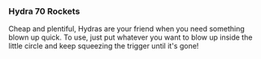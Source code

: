 ### Hydra 70 Rockets

Cheap and plentiful, Hydras are your friend when you need something blown up
quick. To use, just put whatever you want to blow up inside the little circle
and keep squeezing the trigger until it's gone!

